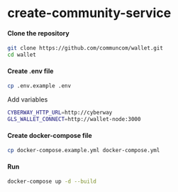 # create-community-service

#### Clone the repository

```bash
git clone https://github.com/communcom/wallet.git
cd wallet
```

#### Create .env file

```bash
cp .env.example .env
```

Add variables

```bash
CYBERWAY_HTTP_URL=http://cyberway
GLS_WALLET_CONNECT=http://wallet-node:3000
```

#### Create docker-compose file

```bash
cp docker-compose.example.yml docker-compose.yml
```

#### Run

```bash
docker-compose up -d --build
```
